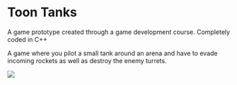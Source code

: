 # Toon Tanks

A game prototype created through a game development course.
Completely coded in C++

A game where you pilot a small tank around an arena and have to
evade incoming rockets as well as destroy the enemy turrets.

![](https://github.com/Ravenovus/Toon-Tanks-Microgame/blob/main/ToonTankDemo.gif)
